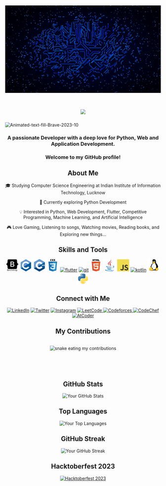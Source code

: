 <p align="center">
  <img src="https://github.com/Abhi01goenka/Abhi01goenka/blob/main/giphy.gif" alt="Image 1" width="1200"/>
</p>



<div align="center">
  <h1 align="center">
    <img src="https://readme-typing-svg.herokuapp.com/?font=Righteous&size=35&center=true&vCenter=true&width=500&height=70&duration=4000&lines=Hi+There!+👋;" />
</h1>
</div>

![Animated-text-fill-Brave-2023-10](https://github.com/Abhi01goenka/Abhi01goenka/assets/92025482/87a958d4-3337-46b7-b472-c7a9806c5e65)





  <h3 align="center">A passionate Developer with a deep love for Python, Web and Application Development.</h3>
  <h3 align="center">Welcome to my GitHub profile!</h3>

  <div align="center">
    <h2>About Me</h2>
🎓 Studying Computer Science Engineering at Indian Institute of Information Technology, Lucknow
    
🌱 Currently exploring Python Development
    
💡 Interested in Python, Web Development, Flutter, Competitive Programming, Machine Learning, and Artificial Intelligence
    
🎮 Love Gaming, Listening to songs, Watching movies, Reading books, and Exploring new things...
 
 </div>

<h2 align="center">Skills and Tools</h2>
<p align="center">
  <a href="https://getbootstrap.com" target="_blank" rel="noreferrer"><img src="https://raw.githubusercontent.com/devicons/devicon/master/icons/bootstrap/bootstrap-plain-wordmark.svg" alt="bootstrap" width="40" height="40"/></a>
  <a href="https://www.cprogramming.com/" target="_blank" rel="noreferrer"><img src="https://raw.githubusercontent.com/devicons/devicon/master/icons/c/c-original.svg" alt="c" width="40" height="40"/></a>
  <a href="https://www.w3schools.com/cpp/" target="_blank" rel="noreferrer"><img src="https://raw.githubusercontent.com/devicons/devicon/master/icons/cplusplus/cplusplus-original.svg" alt="cplusplus" width="40" height="40"/></a>
  <a href="https://www.w3schools.com/css/" target="_blank" rel="noreferrer"><img src="https://raw.githubusercontent.com/devicons/devicon/master/icons/css3/css3-original-wordmark.svg" alt="css3" width="40" height="40"/></a>
  <a href="https://flutter.dev" target="_blank" rel="noreferrer"><img src="https://www.vectorlogo.zone/logos/flutterio/flutterio-icon.svg" alt="flutter" width="40" height="40"/></a>
  <a href="https://git-scm.com/" target="_blank" rel="noreferrer"><img src="https://www.vectorlogo.zone/logos/git-scm/git-scm-icon.svg" alt="git" width="40" height="40"/></a>
  <a href="https://www.w3.org/html/" target="_blank" rel="noreferrer"><img src="https://raw.githubusercontent.com/devicons/devicon/master/icons/html5/html5-original-wordmark.svg" alt="html5" width="40" height="40"/></a>
  <a href="https://www.java.com" target="_blank" rel="noreferrer"><img src="https://raw.githubusercontent.com/devicons/devicon/master/icons/java/java-original.svg" alt="java" width="40" height="40"/></a>
  <a href="https://developer.mozilla.org/en-US/docs/Web/JavaScript" target="_blank" rel="noreferrer"><img src="https://raw.githubusercontent.com/devicons/devicon/master/icons/javascript/javascript-original.svg" alt="javascript" width="40" height="40"/></a>
  <a href="https://kotlinlang.org" target="_blank" rel="noreferrer"><img src="https://www.vectorlogo.zone/logos/kotlinlang/kotlinlang-icon.svg" alt="kotlin" width="40" height="40"/></a>
  <a href="https://www.linux.org/" target="_blank" rel="noreferrer"><img src="https://raw.githubusercontent.com/devicons/devicon/master/icons/linux/linux-original.svg" alt="linux" width="40" height="40"/></a>
  <a href="https://www.python.org" target="_blank" rel="noreferrer"><img src="https://raw.githubusercontent.com/devicons/devicon/master/icons/python/python-original.svg" alt="python" width="40" height="40"/></a>
</p>

<h2 align="center">Connect with Me</h2>
<p align="center">
  <a href="https://www.linkedin.com/in/abhishek-goenka-9b0374229/"><img src="https://raw.githubusercontent.com/rahuldkjain/github-profile-readme-generator/master/src/images/icons/Social/linked-in-alt.svg" alt="LinkedIn" height="30" width="40"/></a>
  <a href="https://twitter.com/Lone_Rider_007"><img src="https://raw.githubusercontent.com/rahuldkjain/github-profile-readme-generator/master/src/images/icons/Social/twitter.svg" alt="Twitter" height="30" width="40"/></a>
  <a href="https://www.instagram.com/goenka_abg242/"><img src="https://raw.githubusercontent.com/rahuldkjain/github-profile-readme-generator/master/src/images/icons/Social/instagram.svg" alt="Instagram" height="30" width="40"/></a>
  <a href="https://www.leetcode.com/abg_001" target="_blank">
    <img src="https://raw.githubusercontent.com/rahuldkjain/github-profile-readme-generator/master/src/images/icons/Social/leet-code.svg" alt="LeetCode" height="40" width="40" />
  </a>
    <a href="https://codeforces.com/profile/abg_001" target="_blank">
    <img src="https://raw.githubusercontent.com/rahuldkjain/github-profile-readme-generator/master/src/images/icons/Social/codeforces.svg" alt="Codeforces" height="40" width="40" />
  </a>
    <a href="https://www.codechef.com/users/abg_007" target="_blank">
    <img src="https://img.icons8.com/color/48/000000/codechef.png" alt="CodeChef" height="40" width="40" />
  </a>
<a href="https://atcoder.jp/users/Abg_001" target="_blank">
    <img src="https://img.icons8.com/color/48/000000/japan.png" alt="AtCoder" height="40" width="40" />
  </a>
  
  <!-- Add more social media icons and links as needed -->
</p>

<div align="center">
  <h2>My Contributions</h2>
  <br>
  <img alt="snake eating my contributions" src="https://raw.githubusercontent.com/Abhi01goenka/Abhi01goenka/output/github-contribution-grid-snake.svg" />
  
  <br/><br/><br/>
</div>

<h2 align="center">GitHub Stats</h2>
<p align="center">
  <img src="https://github-readme-stats.vercel.app/api?username=Abhi01goenka&show_icons=true&theme=radical" alt="Your GitHub Stats"/>
</p>

<h2 align="center">Top Languages</h2>
<p align="center">
  <img src="https://github-readme-stats.vercel.app/api/top-langs/?username=Abhi01goenka&theme=radical" alt="Your Top Languages"/>
</p>

<h2 align="center">GitHub Streak</h2>
<p align="center">
  <img src="https://github-readme-streak-stats.herokuapp.com/?user=Abhi01goenka&theme=radical" alt="Your GitHub Streak"/>
</p>

<h2 align="center">Hacktoberfest 2023</h2>
<p align="center">
  <a href="https://holopin.io/@abhi01goenka"><img src="https://holopin.me/abhi01goenka" alt="Hacktoberfest 2023" /></a>
</p>
